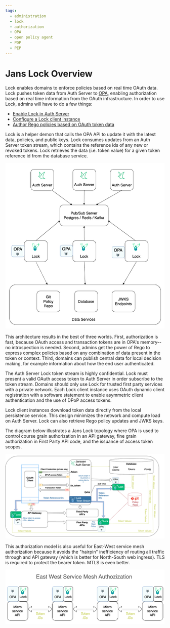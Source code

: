 ```yaml
---
tags:
  - administration
  - lock
  - authorization
  - OPA
  - open policy agent
  - PDP
  - PEP
---
```


# Jans Lock Overview

Lock enables domains to enforce policies based on real time OAuth data. Lock
pushes token data from Auth Server to [OPA](https://openpolicyagent.org), enabling
authorization based on real time information from the OAuth infrastructure. In
order to use Lock, admins will have to do a few things:

  * [Enable Lock in Auth Server](./lock_token_stream.md)
  * [Configure a Lock client instance](./lock_client.md)
  * [Author Rego policies based on OAuth token data](./lock_opa_policies.md)

Lock is a helper demon that calls the OPA API to update it with the latest
data, policies, and public keys. Lock consumes updates from an Auth Server token
stream, which contains the reference ids of any new or revoked tokens. Lock
retrieves the data (i.e. token value) for a given token reference id from the
database service.

![Jans Lock Toplogy](../../assets/lock-design-diagram-01.png)

This architecture results in the best of three worlds. First, authorization is  
fast, because OAuth access and transaction tokens are in OPA's memory--no introspection
is needed. Second, admins get the power of Rego to express complex policies based
on any combination of data present in the token or context. Third, domains can
publish central data for local decision making, for example information about
how the end user authenticated.

The Auth Server Lock token stream is highly confidential. Lock must present a
valid OAuth access token to Auth Server in order subscribe to the token
stream. Domains should only use Lock for trusted first party services with
a private network. Each Lock client instance uses OAuth dynamic client
registration with a software statement to enable asymmetric client
authentication and the use of DPoP access tokens.

Lock client instances download token data directly from the local persistence
service. This design minimizes the network and compute load on Auth Server. Lock
can also retrieve Rego policy updates and JWKS keys.

The diagram below illustrates a Jans Lock topology where OPA is used to
control course grain authorization in an API gateway, fine grain authorization
in First Party API code, and the issuance of access token scopes.

![Jans Lock sample toplogy](../../assets/lock-design-diagram-00.png)

This authorization model is also useful for East-West service mesh authorization
because it avoids the "hairpin" inefficiency of routing all traffic through
and API gateway (which is better for North-South web ingress). TLS is required
to protect the bearer token. MTLS is even better.

![Jans Lock sample toplogy](../../assets/lock-east-west-service-mesh-diagram.png)
